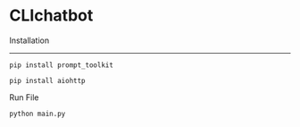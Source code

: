 # CLIchatbot
Installation
************


    pip install prompt_toolkit

    pip install aiohttp

Run File

    python main.py
